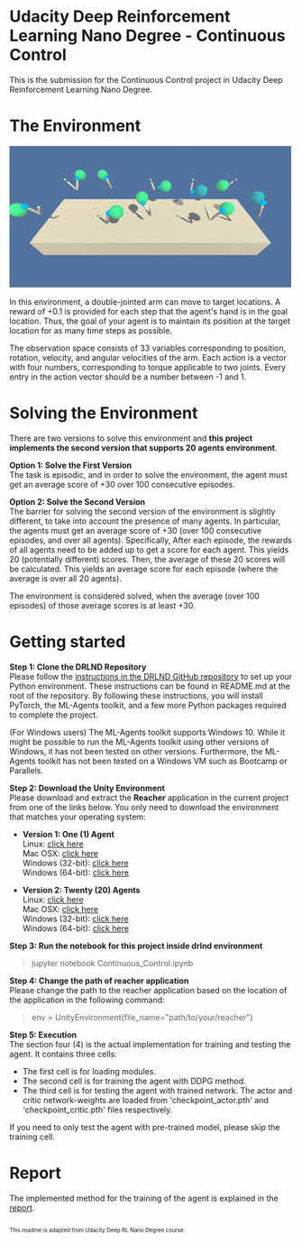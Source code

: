 # Udacity Deep Reinforcement Learning Nano Degree - Continuous Control
This is the submission for the Continuous Control project in Udacity Deep Reinforcement Learning Nano Degree.

# The Environment
![](Resource/reacher.gif)

In this environment, a double-jointed arm can move to target locations. A reward of +0.1 is provided for each step that the agent's hand is in the goal location. Thus, the goal of your agent is to maintain its position at the target location for as many time steps as possible.

The observation space consists of 33 variables corresponding to position, rotation, velocity, and angular velocities of the arm. Each action is a vector with four numbers, corresponding to torque applicable to two joints. Every entry in the action vector should be a number between -1 and 1.

# Solving the Environment
There are two versions to solve this environment and **this project implements the second version that supports 20 agents environment**.

**Option 1: Solve the First Version**\
The task is episodic, and in order to solve the environment, the agent must get an average score of +30 over 100 consecutive episodes.

**Option 2: Solve the Second Version**\
The barrier for solving the second version of the environment is slightly different, to take into account the presence of many agents. In particular, the agents must get an average score of +30 (over 100 consecutive episodes, and over all agents). Specifically, After each episode, the rewards of all agents need to be added up to get a score for each agent. This yields 20 (potentially different) scores. Then, the average of these 20 scores will be calculated. This yields an average score for each episode (where the average is over all 20 agents).

The environment is considered solved, when the average (over 100 episodes) of those average scores is at least +30. 


# Getting started
**Step 1: Clone the DRLND Repository**  
Please follow the [instructions in the DRLND GitHub repository](https://github.com/udacity/deep-reinforcement-learning#dependencies) to set up your Python environment. These instructions can be found in README.md at the root of the repository. By following these instructions, you will install PyTorch, the ML-Agents toolkit, and a few more Python packages required to complete the project.

(For Windows users) The ML-Agents toolkit supports Windows 10. While it might be possible to run the ML-Agents toolkit using other versions of Windows, it has not been tested on other versions. Furthermore, the ML-Agents toolkit has not been tested on a Windows VM such as Bootcamp or Parallels.

**Step 2: Download the Unity Environment**  
Please download and extract the **Reacher** application in the current project from one of the links below. You only need to download the environment that matches your operating system:

- **Version 1: One (1) Agent**\
Linux: [click here](https://s3-us-west-1.amazonaws.com/udacity-drlnd/P2/Reacher/one_agent/Reacher_Linux.zip)\
Mac OSX: [click here](https://s3-us-west-1.amazonaws.com/udacity-drlnd/P2/Reacher/one_agent/Reacher.app.zip)\
Windows (32-bit): [click here](https://s3-us-west-1.amazonaws.com/udacity-drlnd/P2/Reacher/one_agent/Reacher_Windows_x86.zip)\
Windows (64-bit): [click here](https://s3-us-west-1.amazonaws.com/udacity-drlnd/P2/Reacher/one_agent/Reacher_Windows_x86_64.zip)

- **Version 2: Twenty (20) Agents**\
Linux: [click here](https://s3-us-west-1.amazonaws.com/udacity-drlnd/P2/Reacher/Reacher_Linux.zip)\
Mac OSX: [click here](https://s3-us-west-1.amazonaws.com/udacity-drlnd/P2/Reacher/Reacher.app.zip)\
Windows (32-bit): [click here](https://s3-us-west-1.amazonaws.com/udacity-drlnd/P2/Reacher/Reacher_Windows_x86.zip)\
Windows (64-bit): [click here](https://s3-us-west-1.amazonaws.com/udacity-drlnd/P2/Reacher/Reacher_Windows_x86_64.zip)

**Step 3: Run the notebook for this project inside drlnd environment**  
> jupyter notebook Continuous_Control.ipynb	

**Step 4: Change the path of reacher application**  
Please change the path to the reacher application based on the location of the application in the following command:
> env = UnityEnvironment(file_name="path/to/your/reacher")

**Step 5: Execution**  
The section four (4) is the actual implementation for training and testing the agent. It contains three cells:
- The first cell is for loading modules.
- The second cell is for training the agent with DDPG method.
- The third cell is for testing the agent with trained network. The actor and critic network-weights are loaded from 'checkpoint_actor.pth' and 'checkpoint_critic.pth' files respectively.

If you need to only test the agent with pre-trained model, please skip the training cell.

# Report
The implemented method for the training of the agent is explained in the [report](REPORT.md).

<sub><sub>This readme is adapted from Udacity Deep RL Nano Degree course.<sub><sub>

